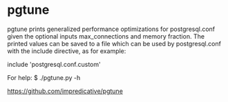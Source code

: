 # pgtune

pgtune prints generalized performance optimizations for postgresql.conf given the optional inputs max_connections and memory fraction. The printed values can be saved to a file which can be used by postgresql.conf with the include directive, as for example:

include 'postgresql.conf.custom'

For help: $ ./pgtune.py -h

https://github.com/impredicative/pgtune